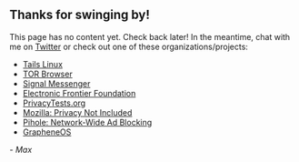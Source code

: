 ## Thanks for swinging by!

This page has no content yet. Check back later! In the meantime, chat with me on [Twitter](https://twitter.com/maximedale) or check out one of these organizations/projects:

- [Tails Linux](https://tails.boum.org/)
- [TOR Browser](https://www.torproject.org)
- [Signal Messenger](https://www.signal.org)
- [Electronic Frontier Foundation](https://www.eff.org)
- [PrivacyTests.org](https://privacytests.org)
- [Mozilla: Privacy Not Included](https://foundation.mozilla.org/en/privacynotincluded/)
- [Pihole: Network-Wide Ad Blocking](https://pi-hole.net)
- [GrapheneOS](https://grapheneos.org)

*- Max*
